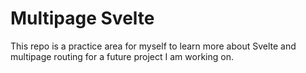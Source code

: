 # Multipage Svelte

This repo is a practice area for myself to learn more about Svelte and multipage routing for a future project I am working on. 


